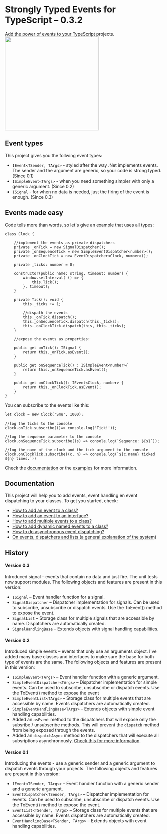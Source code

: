 # Strongly Typed Events for TypeScript &ndash; 0.3.2
Add the power of events to your TypeScript projects.
<img height="300" src="http://keestalkstech.com/wp-content/uploads/2016/03/lightning-bolt-1203953_1280-590x332.png" />

## Event types
This project gives you the follwing event types:
- `IEvent<TSender, TArgs>` - styled after the way .Net implements events. The sender and the argument are generic, so your code is strong typed. (Since 0.1)
- `ISimpleEvent<TArgs>` - when you need something simpler with only a generic argument. (Since 0.2)
- `ISignal` - for when no data is needed, just the firing of the event is enough. (Since 0.3)

## Events made easy
Code tells more than words, so let's give an example that uses all types:

```
class Clock {

    //implement the events as private dispatchers
    private _onTick = new SignalDispatcher();
    private _onSequenceTick = new SimpleEventDispatcher<number>();
    private _onClockTick = new EventDispatcher<Clock, number>();

    private _ticks: number = 0;

    constructor(public name: string, timeout: number) {
        window.setInterval( () => { 
            this.Tick(); 
        }, timeout);
    }

    private Tick(): void {
        this._ticks += 1;

        //dispath the events
        this._onTick.dispatch();
        this._onSequenceTick.dispatch(this._ticks);
        this._onClockTick.dispatch(this, this._ticks);
    }

    //expose the events as properties:
    
    public get onTick(): ISignal {
        return this._onTick.asEvent();
    }

    public get onSequenceTick() : ISimpleEvent<number>{
        return this._onSequenceTick.asEvent();
    }

    public get onClockTick(): IEvent<Clock, number> {
        return this._onClockTick.asEvent();
    }
}
```

You can subscribe to the events like this:
```
let clock = new Clock('Smu', 1000);

//log the ticks to the console
clock.onTick.subscribe(()=> console.log('Tick!'));

//log the sequence parameter to the console
clock.onSequenceTick.subscribe((s) => console.log(`Sequence: ${s}`));

//log the name of the clock and the tick argument to the console
clock.onClockTick.subscribe((c, n) => console.log(`${c.name} ticked ${n} times.`))
```

Check the <a href="documentation">documentation</a> or the <a href="examples">examples</a> for more information.

## Documentation
This project will help you to add events, event handling en event dispatching to your classes. To get you started, check:

- <a href="documentation/HowToAddAnEventToAClass.md">How to add an event to a class?</a>
- <a href="documentation/HowToAddAnEventToAnInterface.md">How to add an event to an interface?</a>
- <a href="documentation/HowToAddMultipleEventsToAClass.md">How to add multiple events to a class?</a>
- <a href="documentation/HowToAddDynamicNamedEeventsToAClass.md">How to add dynamic named events to a class?</a>
- <a href="documentation/HowToDoAsynchronousEventDispatching.md">How to do asynchronous event dispatching?</a>
- <a href="documentation/OnEventsDispatchersAndLists.md">On events, dispatchers and lists (a general explanation of the system)</a>

## History

#### Version 0.3
Introduced signal &ndash; events that contain no data and just fire. The unit tests now support modules. The following objects and features are present in this version:
- `ISignal` &ndash; Event handler function for a signal.
- `SignalDispatcher` &ndash; Dispatcher implementation for signals. Can be used to subscribe, 
unsubscribe or dispatch events. Use the ToEvent() method to expose the event.
- `SignalList` &ndash; Storage class for multiple signals that are accessible by name. Dispatchers are automatically created.
- `SignalHandlingBase` &ndash; Extends objects with signal handling capabilities.

#### Version 0.2
Introduced simple events &ndash; events that only use an arguments object. I've added many base classes and 
interfaces to make sure the base for both type of events are the same. The following objects and features are present in this version:

- `ISimpleEvent<TArgs>` &ndash; Event handler function with a generic argument.
- `SimpleEventDispatcher<TArgs>` &ndash; Dispatcher implementation for simple events. Can be used to subscribe, 
unsubscribe or dispatch events. Use the ToEvent() method to expose the event
- `SimpleEventList<TArgs>` &ndash; Storage class for multiple events that are accessible by name. Events dispatchers are automatically created.
- `SimpleEventHandlingBase<TArgs>` &ndash; Extends objects with simple event handling capabilities.
- Added an `asEvent` method to the dispatchers that will expose only the subsribe / unsubscribe methods. This will prevent
the `dispatch` method from being exposed through the events.
- Added an `dispatchAsync` method to the dispatchers that will execute all subsriptions asynchronously. 
<a href="documentation/HowToDoAsynchronousEventDispatching.md">Check this for more information</a>.

#### Version 0.1
Introducing the events - use a generic sender and a generic argument to dispatch events through your projects. The following 
objects and features are present in this version:

- `IEvent<TSender, TArgs>` &ndash; Event handler function with a generic sender and a generic argument.
- `EventDispatcher<TSender, TArgs>` &ndash; Dispatcher implementation for events. Can be used to subscribe, 
unsubscribe or dispatch events. Use the ToEvent() method to expose the event.
- `EventList<TSender, TArgs>` &ndash; Storage class for multiple events that are accessible by name. Events dispatchers are automatically created.
- `EventHandlingBase<TSender, TArgs>` &ndash; Extends objects with event handling capabilities.

